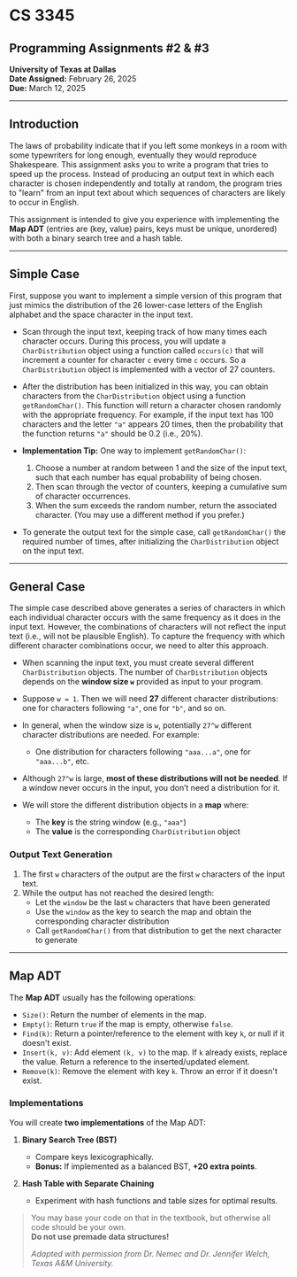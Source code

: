 # CS 3345  
## Programming Assignments #2 & #3  
**University of Texas at Dallas**  
**Date Assigned:** February 26, 2025  
**Due:** March 12, 2025  

---

## Introduction

The laws of probability indicate that if you left some monkeys in a room with some typewriters for long enough, eventually they would reproduce Shakespeare. This assignment asks you to write a program that tries to speed up the process. Instead of producing an output text in which each character is chosen independently and totally at random, the program tries to "learn" from an input text about which sequences of characters are likely to occur in English.

This assignment is intended to give you experience with implementing the **Map ADT** (entries are (key, value) pairs, keys must be unique, unordered) with both a binary search tree and a hash table.

---

## Simple Case

First, suppose you want to implement a simple version of this program that just mimics the distribution of the 26 lower-case letters of the English alphabet and the space character in the input text.

- Scan through the input text, keeping track of how many times each character occurs. During this process, you will update a `CharDistribution` object using a function called `occurs(c)` that will increment a counter for character `c` every time `c` occurs. So a `CharDistribution` object is implemented with a vector of 27 counters.

- After the distribution has been initialized in this way, you can obtain characters from the `CharDistribution` object using a function `getRandomChar()`. This function will return a character chosen randomly with the appropriate frequency. For example, if the input text has 100 characters and the letter `"a"` appears 20 times, then the probability that the function returns `"a"` should be 0.2 (i.e., 20%).

- **Implementation Tip:** One way to implement `getRandomChar()`:
  1. Choose a number at random between 1 and the size of the input text, such that each number has equal probability of being chosen.
  2. Then scan through the vector of counters, keeping a cumulative sum of character occurrences.
  3. When the sum exceeds the random number, return the associated character. (You may use a different method if you prefer.)

- To generate the output text for the simple case, call `getRandomChar()` the required number of times, after initializing the `CharDistribution` object on the input text.

---

## General Case

The simple case described above generates a series of characters in which each individual character occurs with the same frequency as it does in the input text. However, the combinations of characters will not reflect the input text (i.e., will not be plausible English). To capture the frequency with which different character combinations occur, we need to alter this approach.

- When scanning the input text, you must create several different `CharDistribution` objects. The number of `CharDistribution` objects depends on the **window size `w`** provided as input to your program.

- Suppose `w = 1`. Then we will need **27** different character distributions: one for characters following `"a"`, one for `"b"`, and so on.

- In general, when the window size is `w`, potentially `27^w` different character distributions are needed. For example:
  - One distribution for characters following `"aaa...a"`, one for `"aaa...b"`, etc.

- Although `27^w` is large, **most of these distributions will not be needed**. If a window never occurs in the input, you don’t need a distribution for it.

- We will store the different distribution objects in a **map** where:
  - The **key** is the string window (e.g., `"aaa"`)
  - The **value** is the corresponding `CharDistribution` object

### Output Text Generation

1. The first `w` characters of the output are the first `w` characters of the input text.  
2. While the output has not reached the desired length:  
    - Let the `window` be the last `w` characters that have been generated  
    - Use the `window` as the key to search the map and obtain the corresponding character distribution  
    - Call `getRandomChar()` from that distribution to get the next character to generate  

---

## Map ADT

The **Map ADT** usually has the following operations:

- `Size()`: Return the number of elements in the map.  
- `Empty()`: Return `true` if the map is empty, otherwise `false`.  
- `Find(k)`: Return a pointer/reference to the element with key `k`, or null if it doesn't exist.  
- `Insert(k, v)`: Add element `(k, v)` to the map. If `k` already exists, replace the value. Return a reference to the inserted/updated element.  
- `Remove(k)`: Remove the element with key `k`. Throw an error if it doesn't exist.  

### Implementations

You will create **two implementations** of the Map ADT:

1. **Binary Search Tree (BST)**
   - Compare keys lexicographically.
   - **Bonus:** If implemented as a balanced BST, **+20 extra points**.

2. **Hash Table with Separate Chaining**
   - Experiment with hash functions and table sizes for optimal results.


> You may base your code on that in the textbook, but otherwise all code should be your own.  
> **Do not use premade data structures!**  
>  
> *Adapted with permission from Dr. Nemec and Dr. Jennifer Welch, Texas A&M University.*
